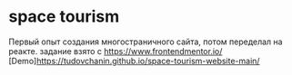 # space tourism
Первый опыт создания многостраничного сайта, потом переделал на реакте. 
задание взято с https://www.frontendmentor.io/  
[Demo]https://tudovchanin.github.io/space-tourism-website-main/
